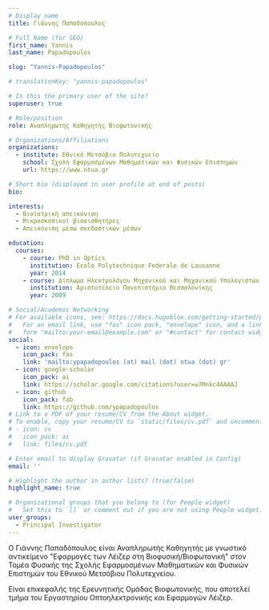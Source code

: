 ```yaml
---
# Display name
title: Γιάννης Παπαδόπουλος

# Full Name (for SEO)
first_name: Yannis
last_name: Papadopoulos

slug: "Yannis-Papadopoulos"

# translationKey: "yannis-papadopoulos"

# Is this the primary user of the site?
superuser: true

# Role/position
role: Αναπληρωτής Καθηγητής Βιοφωτονικής

# Organizations/Affiliations
organizations:
  - institute: Εθνικό Μετσόβιο Πολυτεχνείο
    school: Σχολή Εφαρμοσμένων Μαθηματικών και Φυσικών Επιστημών
    url: https://www.ntua.gr

# Short bio (displayed in user profile at end of posts)
bio: 

interests:
  - Βιοϊατρική απεικόνιση
  - Μικροσκοπικοί βιοαισθητήρες
  - Απεικόνιση μέσω σκεδαστικών μέσων

education:
  courses:
    - course: PhD in Optics
      institution: Ecole Polytechnique Federale de Lausanne
      year: 2014
    - course: Δίπλωμα Ηλεκτρολόγου Μηχανικού και Μηχανικού Υπολογιστών
      institution: Αριστοτέλειο Πανεπιστήμιο Θεσσαλονίκης
      year: 2009

# Social/Academic Networking
# For available icons, see: https://docs.hugoblox.com/getting-started/page-builder/#icons
#   For an email link, use "fas" icon pack, "envelope" icon, and a link in the
#   form "mailto:your-email@example.com" or "#contact" for contact widget.
social:
  - icon: envelope
    icon_pack: fas
    link: 'mailto:ypapadopoulos (at) mail (dot) ntua (dot) gr'
  - icon: google-scholar
    icon_pack: ai
    link: https://scholar.google.com/citations?user=w7Mnkc4AAAAJ
  - icon: github
    icon_pack: fab
    link: https://github.com/ypapadopoulos
# Link to a PDF of your resume/CV from the About widget.
# To enable, copy your resume/CV to `static/files/cv.pdf` and uncomment the lines below.
# - icon: cv
#   icon_pack: ai
#   link: files/cv.pdf

# Enter email to display Gravatar (if Gravatar enabled in Config)
email: ''

# Highlight the author in author lists? (true/false)
highlight_name: true

# Organizational groups that you belong to (for People widget)
#   Set this to `[]` or comment out if you are not using People widget.
user_groups:
  - Principal Investigator
---
```


Ο Γιάννης Παπαδόπουλος είναι Αναπληρωτής Καθηγητής με γνωστικό αντικείμενο "Εφαρμογές των Λέιζερ στη Βιοφυσική/Βιοφωτονική" στον Τομέα Φυσικής της Σχολής Εφαρμοσμένων Μαθηματικών και Φυσικών Επιστημών του Εθνικού Μετσόβιου Πολυτεχνείου.

Είναι επικεφαλής της Ερευνητικής Ομάδας Βιοφωτονικής, που αποτελεί τμήμα του Εργαστηρίου Οπτοηλεκτρονικής και Εφαρμογών Λέιζερ.